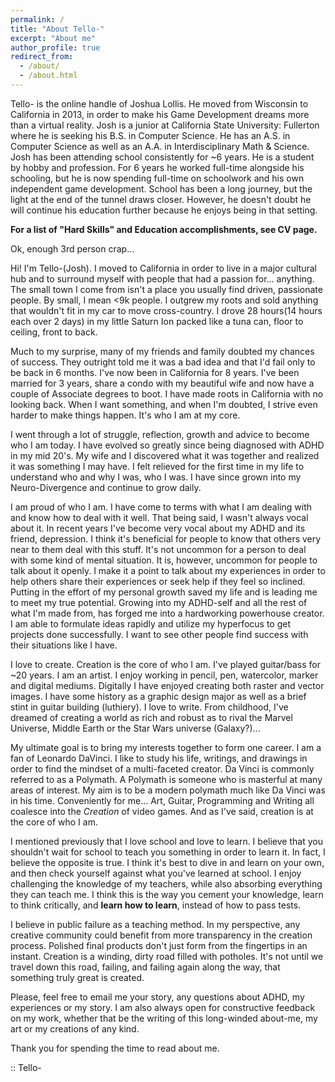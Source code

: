 ```yaml
---
permalink: /
title: "About Tello-"
excerpt: "About me"
author_profile: true
redirect_from: 
  - /about/
  - /about.html
---
```


Tello- is the online handle of Joshua Lollis. He moved from Wisconsin to California in 2013, in order to make his Game Development dreams more than a virtual reality. Josh is a junior at California State University: Fullerton where he is seeking his B.S. in Computer Science. He has an A.S. in Computer Science as well as an A.A. in Interdisciplinary Math & Science. Josh has been attending school consistently for ~6 years. He is a student by hobby and profession. For 6 years he worked full-time alongside his schooling, but he is now spending full-time on schoolwork and his own independent game development. School has been a long journey, but the light at the end of the tunnel draws closer. However, he doesn't doubt he will continue his education further because he enjoys being in that setting. 

__For a list of "Hard Skills" and Education accomplishments, see CV page.__

Ok, enough 3rd person crap...

Hi! I'm Tello-(Josh). I moved to California in order to live in a major cultural hub and to surround myself with people that had a passion for... anything. The small town I come from isn't a place you usually find driven, passionate people. By small, I mean <9k people. I outgrew my roots and sold anything that wouldn't fit in my car to move cross-country. I drove 28 hours(14 hours each over 2 days) in my little Saturn Ion packed like a tuna can, floor to ceiling, front to back. 

Much to my surprise, many of my friends and family doubted my chances of success. They outright told me it was a bad idea and that I'd fail only to be back in 6 months. I've now been in California for 8 years. I've been married for 3 years, share a condo with my beautiful wife and now have a couple of Associate degrees to boot. I have made roots in California with no looking back. When I want something, and when I'm doubted, I strive even harder to make things happen. It's who I am at my core.

I went through a lot of struggle, reflection, growth and advice to become who I am today. I have evolved so greatly since being diagnosed with ADHD in my mid 20's. My wife and I discovered what it was together and realized it was something I may have. I felt relieved for the first time in my life to understand who and why I was, who I was.  I have since grown into my Neuro-Divergence and continue to grow daily. 

I am proud of who I am. I have come to terms with what I am dealing with and know how to deal with it well. That being said, I wasn't always vocal about it. In recent years I've become very vocal about my ADHD and its friend, depression. I think it's beneficial for people to know that others very near to them deal with this stuff. It's not uncommon for a person to deal with some kind of mental situation. It is, however, uncommon for people to talk about it openly. I make it a point to talk about my experiences in order to help others share their experiences or seek help if they feel so inclined. Putting in the effort of my personal growth saved my life and is leading me to meet my true potential. Growing into my ADHD-self and all the rest of what I'm made from, has forged me into a hardworking powerhouse creator. I am able to formulate ideas rapidly and utilize my hyperfocus to get projects done successfully. I want to see other people find success with their situations like I have.

I love to create. Creation is the core of who I am. I've played guitar/bass for ~20 years. I am an artist. I enjoy working in pencil, pen, watercolor, marker and digital mediums. Digitally I have enjoyed creating both raster and vector images. I have some history as a graphic design major as well as a brief stint in guitar building (luthiery). I love to write. From childhood, I've dreamed of creating a world as rich and robust as to rival the Marvel Universe, Middle Earth or the Star Wars universe (Galaxy?)...

My ultimate goal is to bring my interests together to form one career. I am a fan of Leonardo DaVinci. I like to study his life, writings, and drawings in order to find the mindset of a multi-faceted creator. Da Vinci is commonly referred to as a Polymath. A Polymath is someone who is masterful at many areas of interest. My aim is to be a modern polymath much like Da Vinci was in his time.  Conveniently for me... Art, Guitar, Programming and Writing all coalesce into the *Creation* of video games. And as I've said, creation is at the core of who I am.

I mentioned previously that I love school and love to learn. I believe that you shouldn't wait for school to teach you something in order to learn it. In fact, I believe the opposite is true. I think it's best to dive in and learn on your own, and then check yourself against what you've learned at school. I enjoy challenging the knowledge of my teachers, while also absorbing everything they can teach me. I think this is the way you cement your knowledge, learn to think critically, and **learn how to learn**, instead of how to pass tests. 

I believe in public failure as a teaching method. In my perspective, any creative community could benefit from more transparency in the creation process. Polished final products don't just form from the fingertips in an instant. Creation is a winding, dirty road filled with potholes. It's not until we travel down this road, failing, and failing again along the way, that something truly great is created.

Please, feel free to email me your story, any questions about ADHD, my experiences or my story. I am also always open for constructive feedback on my work, whether that be the writing of this long-winded about-me, my art or my creations of any kind.

Thank you for spending the time to read about me.

:: Tello-


